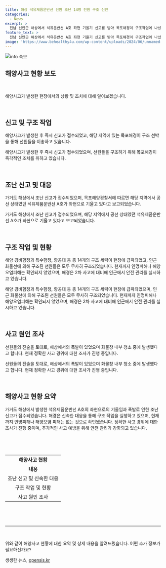 ```yaml
---
title: 해상 석유제품운반선 선원 조난 14명 전원 구조 신안
categories:
  - News
excerpt: >
  전남 신안군 해상에서 석유운반선 A호 좌현 기울기 신고를 받아 목포해경이 구조작업에 나섰다. 선박은 중국으로 향하던 중 폭발로 사고 발생. 구조된 선원 14명은 무사했고 인명피해 없음. 현재는 안전관리 중이며 폭발 원인 조사 중.  150자
feature_text: >
  전남 신안군 해상에서 석유운반선 A호 좌현 기울기 신고를 받아 목포해경이 구조작업에 나섰다. 선박은 중국으로 향하던 중 폭발로 사고 발생. 구조된 선원 14명은 무사했고 인명피해 없음. 현재는 안전관리 중이며 폭발 원인 조사 중.  150자
image: 'https://www.behealthy4u.com/wp-content/uploads/2024/06/unnamed-file.png'
---
```


<p><img src="https://www.behealthy4u.com/wp-content/uploads/2024/06/unnamed-file.png" alt="info 속보" /></p>

<h2 data-ke-size="size26">해양사고 현황 보도</h2>

<p data-ke-size="size16">&nbsp;</p>

<p>해양사고가 발생한 현장에서의 상황 및 조치에 대해 알아보겠습니다.</p>

<p data-ke-size="size16">&nbsp;</p>

<h2>신고 및 구조 작업</h2>

<p>해양사고가 발생한 후 즉시 신고가 접수되었고, 해당 지역에 있는 목포해경이 구조 선박을 통해 선원들을 이송하고 있습니다.</p>

<p data-ke-size="size16">해양사고가 발생한 후 즉시 신고가 접수되었으며, 선원들을 구조하기 위해 목포해경이 즉각적인 조치를 취하고 있습니다.</p>

<p data-ke-size="size16">&nbsp;</p>

<h2>조난 신고 및 대응</h2>

<p>가거도 해상에서 조난 신고가 접수되었으며, 목포해양경찰서에 따르면 해당 지역에서 공선 상태였던 석유제품운반선 A호가 좌현으로 기울고 있다고 보고되었습니다.</p>

<p data-ke-size="size16">가거도 해상에서 조난 신고가 접수되었으며, 해당 지역에서 공선 상태였던 석유제품운반선 A호가 좌현으로 기울고 있다고 보고되었습니다.</p>

<p data-ke-size="size16">&nbsp;</p>

<h2>구조 작업 및 현황</h2>

<p>해양 경비함정과 특수함정, 항공대 등 총 14개의 구조 세력이 현장에 급파되었고, 인근 화물선에 의해 구조된 선원들은 모두 무사히 구조되었습니다. 현재까지 인명피해나 해양오염피해는 확인되지 않았으며, 해경은 2차 사고에 대비해 인근에서 안전 관리를 실시하고 있습니다.</p>

<p data-ke-size="size16">해양 경비함정과 특수함정, 항공대 등 총 14개의 구조 세력이 현장에 급파되었으며, 인근 화물선에 의해 구조된 선원들은 모두 무사히 구조되었습니다. 현재까지 인명피해나 해양오염피해는 확인되지 않았으며, 해경은 2차 사고에 대비해 인근에서 안전 관리를 실시하고 있습니다.</p>

<p data-ke-size="size16">&nbsp;</p>

<h2>사고 원인 조사</h2>

<p>선원들의 진술을 토대로, 해상에서의 폭발이 있었으며 화물창 내부 청소 중에 발생했다고 합니다. 현재 정확한 사고 경위에 대한 조사가 진행 중입니다.</p>

<p data-ke-size="size16">선원들의 진술을 토대로, 해상에서의 폭발이 있었으며 화물창 내부 청소 중에 발생했다고 합니다. 현재 정확한 사고 경위에 대한 조사가 진행 중입니다.</p>

<p data-ke-size="size16">&nbsp;</p>

<h2 data-ke-size="size26">해양사고 현황 요약</h2>

<p>가거도 해상에서 발생한 석유제품운반선 A호의 좌현으로의 기울임과 폭발로 인한 조난 신고가 접수되었습니다. 해경은 신속한 대응을 통해 구조 작업을 실행하고 있으며, 현재까지 인명피해나 해양오염 피해는 없는 것으로 확인됐습니다. 정확한 사고 경위에 대한 조사가 진행 중이며, 추가적인 사고 예방을 위해 안전 관리가 강화되고 있습니다.</p>

<p data-ke-size="size16">&nbsp;</p>

<p data-ke-size="size16">&nbsp;</p>

<table>
<tbody>
<tr>
<td style="text-align: center; height: 17px;"><b>해양사고 현황</b></td>
</tr>
<tr>
<td style="text-align: center; height: 17px;"><b>내용</b></td>
</tr>
<tr>
<td style="text-align: center; height: 17px;">조난 신고 및 신속한 대응</td>
</tr>
<tr>
<td style="text-align: center; height: 17px;">구조 작업 및 현황</td>
</tr>
<tr>
<td style="text-align: center; height: 17px;">사고 원인 조사</td>
</tr>
</tbody>
</table>

<p data-ke-size="size16">&nbsp;</p>

<p data-ke-size="size16">&nbsp;</p>

<hr>

<p data-ke-size="size16">&nbsp;</p>

<p>위와 같이 해양사고 현황에 대한 요약 및 상세 내용을 알려드렸습니다. 어떤 추가 정보가 필요하신가요?</p>
생생한 뉴스, <a href="https://opensis.kr" rel="dofollow">opensis.kr</a>



